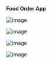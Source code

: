 **Food Order App**

![image](https://github.com/omkarpatole1799/React-Js/assets/56589966/6eae2c3c-4fd4-418b-a2f1-80aa34c620d6)

![image](https://github.com/omkarpatole1799/React-Js/assets/56589966/e6ad2bf8-e34e-464f-9fd8-b08d9e774f3e)

![image](https://github.com/omkarpatole1799/React-Js/assets/56589966/e939c177-7efb-4557-8ba9-0870c7deacbc)

![image](https://github.com/omkarpatole1799/React-Js/assets/56589966/60dee7ce-7886-4e70-88c6-fe093929e2b0)
